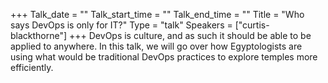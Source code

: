 +++
Talk_date = ""
Talk_start_time = ""
Talk_end_time = ""
Title = "Who says DevOps is only for IT?"
Type = "talk"
Speakers = ["curtis-blackthorne"]
+++
DevOps is culture, and as such it should be able to be applied to anywhere. In this talk, we will go over how Egyptologists are using what would be traditional DevOps practices to explore temples more efficiently.
